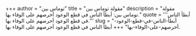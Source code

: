 +++
author = "توماس بين"
title = "مقولة توماس بين"
description = "مقولة توماس بين: أبطأ الناس في قطع الوعود أحرصهم على الوفاء بها."
quote = '''أبطأ الناس في قطع الوعود أحرصهم على الوفاء بها.'''
slug = "أبطأ-الناس-في-قطع-الوعود-أحرصهم-على-الوفاء-بها"
+++
أبطأ الناس في قطع الوعود أحرصهم على الوفاء بها.
